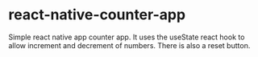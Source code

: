 # react-native-counter-app

Simple react native app counter app. It uses the useState react hook to allow increment and decrement of numbers. There is also a reset button.
